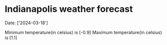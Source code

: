 # Indianapolis weather forecast 
Date: ['2024-03-18'] 

Minimum temperature(in celsius) is [-0.9] 
Maximum temperature(in celsius) is [1.1]